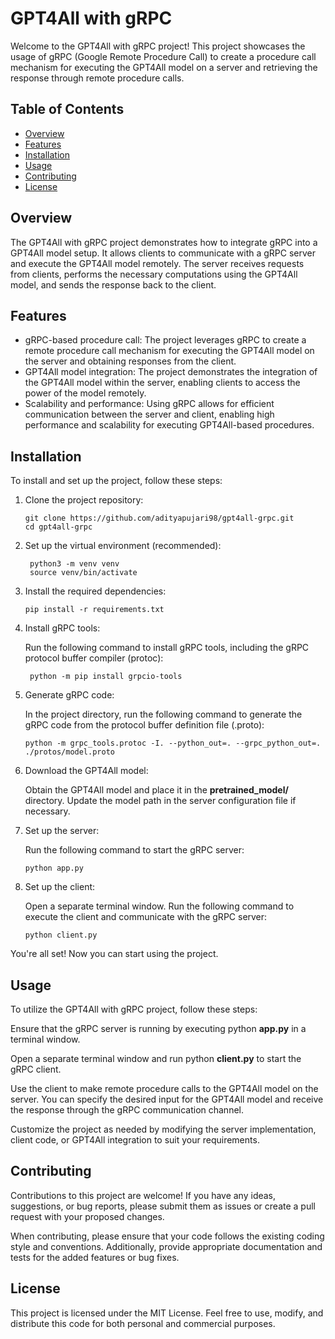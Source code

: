 # GPT4All with gRPC

Welcome to the GPT4All with gRPC project! This project showcases the usage of gRPC (Google Remote Procedure Call) to create a procedure call mechanism for executing the GPT4All model on a server and retrieving the response through remote procedure calls.

## Table of Contents

- [Overview](#overview)
- [Features](#features)
- [Installation](#installation)
- [Usage](#usage)
- [Contributing](#contributing)
- [License](#license)

## Overview

The GPT4All with gRPC project demonstrates how to integrate gRPC into a GPT4All model setup. It allows clients to communicate with a gRPC server and execute the GPT4All model remotely. The server receives requests from clients, performs the necessary computations using the GPT4All model, and sends the response back to the client.

## Features

- gRPC-based procedure call: The project leverages gRPC to create a remote procedure call mechanism for executing the GPT4All model on the server and obtaining responses from the client.
- GPT4All model integration: The project demonstrates the integration of the GPT4All model within the server, enabling clients to access the power of the model remotely.
- Scalability and performance: Using gRPC allows for efficient communication between the server and client, enabling high performance and scalability for executing GPT4All-based procedures.

## Installation

To install and set up the project, follow these steps:

1. Clone the project repository:

   ```shell
   git clone https://github.com/adityapujari98/gpt4all-grpc.git
   cd gpt4all-grpc

2. Set up the virtual environment (recommended):

   ```shell
    python3 -m venv venv
    source venv/bin/activate

3. Install the required dependencies:

    ```shell
    pip install -r requirements.txt

4. Install gRPC tools:

   Run the following command to install gRPC tools, including the gRPC protocol buffer compiler (protoc):
    
   ```shell
    python -m pip install grpcio-tools

5. Generate gRPC code:

   In the project directory, run the following command to generate the gRPC code from the protocol buffer definition file (.proto):

   ```shell
   python -m grpc_tools.protoc -I. --python_out=. --grpc_python_out=. ./protos/model.proto

6. Download the GPT4All model:

   Obtain the GPT4All model and place it in the **pretrained_model/** directory.
Update the model path in the server configuration file if necessary.

7. Set up the server:

   Run the following command to start the gRPC server:

   ```shell
   python app.py

8. Set up the client:
 
   Open a separate terminal window.
   Run the following command to execute the client and communicate with the gRPC server:

   ```shell
   python client.py

You're all set! Now you can start using the project.

## Usage
To utilize the GPT4All with gRPC project, follow these steps:

Ensure that the gRPC server is running by executing python **app.py** in a terminal window.

Open a separate terminal window and run python **client.py** to start the gRPC client.

Use the client to make remote procedure calls to the GPT4All model on the server. You can specify the desired input for the GPT4All model and receive the response through the gRPC communication channel.

Customize the project as needed by modifying the server implementation, client code, or GPT4All integration to suit your requirements.

## Contributing
Contributions to this project are welcome! If you have any ideas, suggestions, or bug reports, please submit them as issues or create a pull request with your proposed changes.

When contributing, please ensure that your code follows the existing coding style and conventions. Additionally, provide appropriate documentation and tests for the added features or bug fixes.

## License
This project is licensed under the MIT License. Feel free to use, modify, and distribute this code for both personal and commercial purposes.